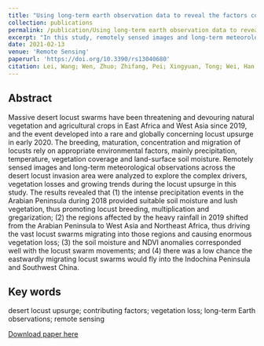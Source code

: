 ```yaml
---
title: "Using long-term earth observation data to reveal the factors contributing to the early 2020 desert locust upsurge and the resulting vegetation loss"
collection: publications
permalink: /publication/Using long-term earth observation data to reveal the factors contributing to the early 2020 desert locust upsurge and the resulting vegetation loss
excerpt: "In this study, remotely sensed images and long-term meteorological observations across the desert locust invasion area were analyzed to explore the complex drivers, vegetation losses and growing trends during the locust upsurge.<br/><img src='/wen/images/RS2021.jpg'>"
date: 2021-02-13
venue: 'Remote Sensing'
paperurl: 'https://doi.org/10.3390/rs13040680'
citation: Lei, Wang; Wen, Zhuo; Zhifang, Pei; Xingyuan, Tong; Wei, Han; Shibo, Fang. Using Long-Term Earth Observation Data to Reveal the Factors Contributing to the Early 2020 Desert Locust Upsurge and the Resulting Vegetation Loss. Remote Sensing, 2021, 13, 680.
---
```


## Abstract
Massive desert locust swarms have been threatening and devouring natural vegetation
and agricultural crops in East Africa and West Asia since 2019, and the event developed into a rare
and globally concerning locust upsurge in early 2020. The breeding, maturation, concentration and
migration of locusts rely on appropriate environmental factors, mainly precipitation, temperature,
vegetation coverage and land-surface soil moisture. Remotely sensed images and long-term meteorological observations across the desert locust invasion area were analyzed to explore the complex
drivers, vegetation losses and growing trends during the locust upsurge in this study. The results
revealed that (1) the intense precipitation events in the Arabian Peninsula during 2018 provided
suitable soil moisture and lush vegetation, thus promoting locust breeding, multiplication and gregarization; (2) the regions affected by the heavy rainfall in 2019 shifted from the Arabian Peninsula to
West Asia and Northeast Africa, thus driving the vast locust swarms migrating into those regions
and causing enormous vegetation loss; (3) the soil moisture and NDVI anomalies corresponded well
with the locust swarm movements; and (4) there was a low chance the eastwardly migrating locust
swarms would fly into the Indochina Peninsula and Southwest China.

## Key words
desert locust upsurge; contributing factors; vegetation loss; long-term Earth observations; remote sensing

[Download paper here](https://wenzhuo727.github.io/wen/files/remotesensing2021.pdf)



